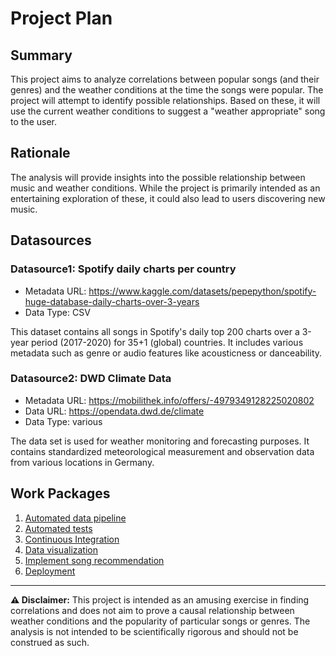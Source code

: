 # Project Plan

## Summary

This project aims to analyze correlations between popular songs (and their genres) and the weather conditions at the time the songs were popular. The project will attempt to identify possible relationships. Based on these, it will use the current weather conditions to suggest a "weather appropriate" song to the user.

## Rationale

The analysis will provide insights into the possible relationship between music and weather conditions. While the project is primarily intended as an entertaining exploration of these, it could also lead to users discovering new music.

## Datasources

### Datasource1: Spotify daily charts per country

* Metadata URL: https://www.kaggle.com/datasets/pepepython/spotify-huge-database-daily-charts-over-3-years
* Data Type: CSV

This dataset contains all songs in Spotify's daily top 200 charts over a 3-year period (2017-2020) for 35+1 (global) countries. It includes various metadata such as genre or audio features like acousticness or danceability.

### Datasource2: DWD Climate Data

* Metadata URL: https://mobilithek.info/offers/-4979349128225020802
* Data URL: https://opendata.dwd.de/climate
* Data Type: various

The data set is used for weather monitoring and forecasting purposes. It contains standardized meteorological measurement and observation data from various locations in Germany.

## Work Packages

1. [Automated data pipeline](https://github.com/quicktus/2023-amse/issues/1)
2. [Automated tests](https://github.com/quicktus/2023-amse/issues/2)
3. [Continuous Integration](https://github.com/quicktus/2023-amse/issues/3)
4. [Data visualization](https://github.com/quicktus/2023-amse/issues/5)
5. [Implement song recommendation](https://github.com/quicktus/2023-amse/issues/6)
6. [Deployment](https://github.com/quicktus/2023-amse/issues/4)

___

**:warning: Disclaimer:** This project is intended as an amusing exercise in finding correlations and does not aim to prove a causal relationship between weather conditions and the popularity of particular songs or genres. The analysis is not intended to be scientifically rigorous and should not be construed as such.

